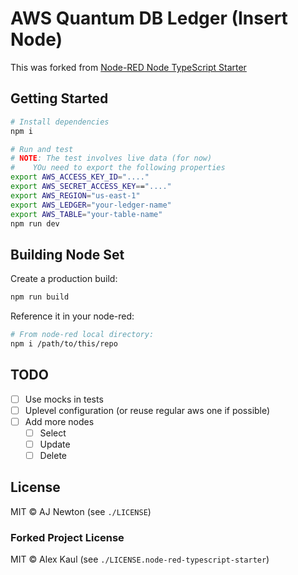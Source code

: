 # AWS Quantum DB Ledger (Insert Node)

This was forked from [Node-RED Node TypeScript Starter](https://github.com/alexk111/node-red-node-typescript-starter)

## Getting Started

```bash
# Install dependencies
npm i

# Run and test
# NOTE: The test involves live data (for now)
#    YOu need to export the following properties
export AWS_ACCESS_KEY_ID="...."
export AWS_SECRET_ACCESS_KEY=="...."
export AWS_REGION="us-east-1"
export AWS_LEDGER="your-ledger-name"
export AWS_TABLE="your-table-name"
npm run dev
```

## Building Node Set

Create a production build:

```bash
npm run build
```

Reference it in your node-red:

```bash
# From node-red local directory:
npm i /path/to/this/repo
```

## TODO

* [ ] Use mocks in tests
* [ ] Uplevel configuration (or reuse regular aws one if possible)
* [ ] Add more nodes
  * [ ] Select
  * [ ] Update
  * [ ] Delete

## License

MIT &copy; AJ Newton (see `./LICENSE`)

### Forked Project License

MIT &copy; Alex Kaul (see `./LICENSE.node-red-typescript-starter`)
